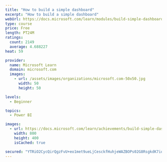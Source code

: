 ```yaml
---
title: "How to build a simple dashboard"
excerpt: "How to build a simple dashboard"
webUrl: https://docs.microsoft.com/learn/modules/build-simple-dashboard/
type: course
price: Free
length: PT24M
ratings:
  count: 2149
  average: 4.688227
heat: 59

provider:
  name: Microsoft Learn
  domain: microsoft.com
  images:
    - url: /assets/images/organizations/microsoft.com-50x50.jpg
      width: 50
      height: 50

levels:
  - Beginner

topics:
  - Power BI

images:
  - url: https://docs.microsoft.com/learn/achievements/build-simple-dashboard-social.png
    width: 800
    height: 400
    isCached: true

secured: "YTRiO2CycQirQgzFvU+eo1met9ueLjCesckfHuhjeWAZBOPs02G8RsgkdK7iq9GJEOLtel7nuxCbeDRfvvAnWYJ6zuDxN05FbHttpRX/DTBRR60tQsTMyv05+b16NHRzj85Lqc7UJIJroUNqnE5ObYIZbLDedBylbpYVGJQ69M2Ubuu2sqZ5hlJZdUNIA0qcbCRul6RY94uFM9O5iEjrPAJOVTzuvrsRCAQdun27ZF+cZsOI2ucw7DeQxN6g3EhCXQTz3OZLM3SDBd+1moQ/q+tuRhCpa/9FaFPp0gBK4zsr2AIfxeh3ukkEkge/0n4nKP0tMY8FRA2NLfZEyfcJVbIqpKqflDSrPJLLBOcxWn2+ISBciXUh0oGA8gl6d6+rjKLM/a6PpV42F7ZqM8B0CdU3KpbEtdjbsLCmEvagab0=;MfJTy6Zq3gpWHovgdaMvEA=="
---
```


